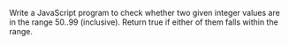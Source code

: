 Write a JavaScript program to check whether two given integer values are in the range 50..99 (inclusive). Return true if either of them falls within the range.